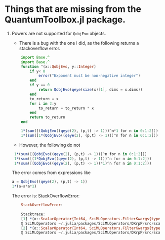 # Things that are missing from the QuantumToolbox.jl package.

1) Powers are not supported for `QobjEvo` objects.
   - There is a bug with the one I did, as the following returns a stackoverflow error.
    ```julia
        import Base.^
        import Base.^
        function ^(x::QobjEvo, y::Integer)
            if y< 0
                error("Exponent must be non-negative integer")
            end
            if y == 0
                return QobjEvo(qeye(size(x)[1], dims = x.dims))
            end
            to_return = x
            for i in 2:y
                to_return = to_return * x
            end
            return to_return
        end

        1*(sum([(QobjEvo((qeye(2), (p,t) -> 1)))^n*1 for n in 0:1:2]))
        1*(sum([1*(QobjEvo((qeye(2), (p,t) -> 1)))^n for n in 0:1:2]))
   ```
   - However, the following do not
   ```julia
    1*(sum([(QobjEvo((qeye(2), (p,t) -> 1)))^n for n in 0:1:2]))
    1*(sum([(1*QobjEvo((qeye(2), (p,t) -> 1)))^n for n in 0:1:2]))
    1*(sum([(QobjEvo((qeye(2), (p,t) -> 1))*1)^n for n in 0:1:2]))
    ```

    The error comes from expressions like 
    ```julia
    a = QobjEvo((qeye(2), (p,t) -> 1))
    1*(a+a*a*1)
    ```

    The error is:
    StackOverflowError:
    ```julia
        StackOverflowError:
        
        Stacktrace:
        [1] *(α::ScalarOperator{Int64, SciMLOperators.FilterKwargs{typeof(SciMLOperators.DEFAULT_UPDATE_FUNC), Tuple{}}}, x::UniformScaling{Int64})
        @ SciMLOperators ~/.julia/packages/SciMLOperators/DKrpP/src/scalar.jl:366
        [2] *(α::ScalarOperator{Int64, SciMLOperators.FilterKwargs{typeof(SciMLOperators.DEFAULT_UPDATE_FUNC), Tuple{}}}, x::UniformScaling{Int64})
        @ SciMLOperators ~/.julia/packages/SciMLOperators/DKrpP/src/scalar.jl:369    
    ```